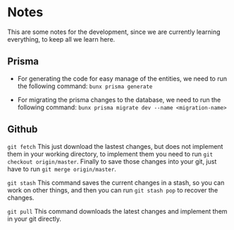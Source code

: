 # Notes
This are some notes for the development, since we are currently learning everything, to keep all we learn here.

## Prisma
* For generating the code for easy manage of the entities, we need to run the following command:
```bunx prisma generate```

* For migrating the prisma changes to the database, we need to run the following command:
```bunx prisma migrate dev --name <migration-name>```


## Github
`git fetch` This just download the lastest changes, but does not implement them in your working directory, to implement them you need to run `git checkout origin/master`. Finally to save those changes into your git, just have to run `git merge origin/master`.

`git stash` This command saves the current changes in a stash, so you can work on other things, and then you can run `git stash pop` to recover the changes.

`git pull` This command downloads the latest changes and implement them in your git directly.